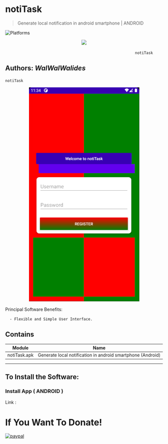 # notiTask
> Generate local notification in android smartphone   | ANDROID

![Platforms](https://img.shields.io/badge/Supported%20platforms-ANDROID-BLUE.svg)

<p align="center">
  <img src=notiTask_icon_1.png />
</p> 



                                                              notiTask



**Authors:**  *WalWalWalides*
------

`notiTask`

<p align="center">
  <img src=notiTask_mobile.png />
</p> 

Principal Software Benefits:

      - Flexible and Simple User Interface.


    
    


## Contains

| Module | Name | 
| --- | --- |
|notiTask.apk|Generate local notification in android smartphone (Android) |


------

## To Install the Software:

### Install App ( ANDROID ) 

Link : 


# If You Want To Donate!

[![paypal](https://www.paypalobjects.com/en_US/i/btn/btn_donateCC_LG.gif)](https://www.paypal.com/cgi-bin/webscr?cmd=_s-xclick&hosted_button_id=Y79F36A9BGLHS&source=url)

